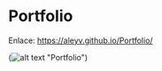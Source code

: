 # Portfolio  

Enlace: https://aleyv.github.io/Portfolio/

(![alt text](Isolated.png "Title") "Portfolio")

